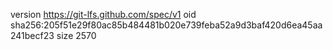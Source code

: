 version https://git-lfs.github.com/spec/v1
oid sha256:205f51e29f80ac85b484481b020e739feba52a9d3baf420d6ea45aa241becf23
size 2570
